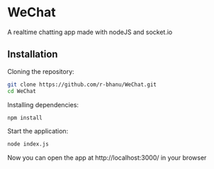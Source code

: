 # WeChat
A realtime chatting app made with nodeJS and socket.io
## Installation

Cloning the repository:

```bash
git clone https://github.com/r-bhanu/WeChat.git
cd WeChat
```
Installing dependencies:

```bash
npm install
```
Start the application:

```bash
node index.js
```
Now you can open the app at http://localhost:3000/ in your browser
